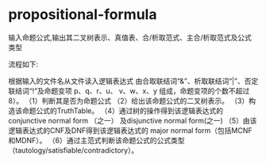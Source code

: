 # propositional-formula
输入命题公式,输出其二叉树表示、真值表、合/析取范式、主合/析取范式及公式类型

流程如下:

根据输入的文件名从文件读入逻辑表达式
由合取联结词“&”、析取联结词“|”、否定联结词“!”及命题变项 p、q、r、u、
v、w、x、y 组成，命题变项的个数不超过 8）。
（1）判断其是否为命题公式
（2）给出该命题公式的二叉树表示。
（3）构造该命题公式的TruthTable。
（4）通过树的操作得到该逻辑表达式的 conjunctive normal form （之一） 及disjunctive normal form(之一)
（5）由该逻辑表达式的CNF及DNF得到该逻辑表达式的 major normal form（包括MCNF和MDNF）。
（6）通过主范式判断该命题公式的公式类型（tautology/satisfiable/contradictory）。
